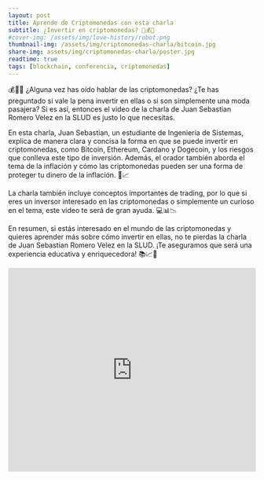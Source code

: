 ```yaml
---
layout: post
title: Aprende de Criptomonedas con esta charla
subtitle: ¿Invertir en criptomonedas? 🤔💰🚀 
#cover-img: /assets/img/love-history/robot.png
thumbnail-img: /assets/img/criptomonedas-charla/bitcoin.jpg
share-img: assets/img/criptomonedas-charla/poster.jpg
readtime: true
tags: [blockchain, conferencia, criptomonedas]
---
```


💰🤔🚀 ¿Alguna vez has oído hablar de las criptomonedas? ¿Te has preguntado si vale la pena invertir en ellas o si son simplemente una moda pasajera? Si es así, entonces el video de la charla de Juan Sebastian Romero Velez en la SLUD es justo lo que necesitas.

En esta charla, Juan Sebastian, un estudiante de Ingeniería de Sistemas, explica de manera clara y concisa la forma en que se puede invertir en criptomonedas, como Bitcoin, Ethereum, Cardano y Dogecoin, y los riesgos que conlleva este tipo de inversión. Además, el orador también aborda el tema de la inflación y cómo las criptomonedas pueden ser una forma de proteger tu dinero de la inflación. 💸📈

La charla también incluye conceptos importantes de trading, por lo que si eres un inversor interesado en las criptomonedas o simplemente un curioso en el tema, este video te será de gran ayuda. 💻📊📉

En resumen, si estás interesado en el mundo de las criptomonedas y quieres aprender más sobre cómo invertir en ellas, no te pierdas la charla de Juan Sebastian Romero Velez en la SLUD. ¡Te aseguramos que será una experiencia educativa y enriquecedora! 📚📈🚀

<iframe width="100%" height="415" src="https://www.youtube.com/embed/Q_qi4zEBhpY?start=673" title="YouTube video player" frameborder="0" allow="accelerometer; autoplay; clipboard-write; encrypted-media; gyroscope; picture-in-picture; web-share" allowfullscreen></iframe>

